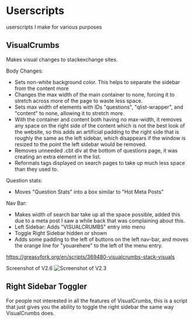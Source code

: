 # Userscripts
userscripts I make for various purposes


## VisualCrumbs

Makes visual changes to stackexchange sites.

Body Changes:
- Sets non-white background color. This helps to separate the sidebar from the content more
- Changes the max width of the main container to none, forcing it to stretch across more of the page to waste less space.
- Sets max width of elements with IDs "questions", "qlist-wrapper", and "content" to none, allowing it to stretch more.
- With the container and content both having no max-width, it removes any space on the right side of the content which is not the best look of the website, so this adds an artificial padding to the right side that is roughly the same as the left sidebar, which disappears if the window is resized to the point the left sidebar would be removed.
- Removes unneeded .cbt div at the bottom of questions page, it was creating an extra element in the list.
- Reformats tags displayed on search pages to take up much less space than they used to.


Question stats:
- Moves "Question Stats" into a box similar to "Hot Meta Posts"

Nav Bar:
- Makes width of search bar take up all the space possible, added this due to a meta post I saw a while back that was complaining about this.
- Left Sidebar: Adds "VISUALCRUMBS" entry into menu
- Toggle Right Sidebar hidden or shown
- Adds some padding to the left of buttons on the left nav-bar, and moves the orange line for "youarehere" to the left of the menu entry.

https://greasyfork.org/en/scripts/369480-visualcrumbs-stack-visuals

Screenshot of V2.6
![Screenshot of V2.3](https://i.stack.imgur.com/FOtf0.png)

## Right Sidebar Toggler

For people not interested in all the features of VisualCrumbs, this is a script that just gives you the ability to toggle the right sidebar the same way VisualCrumbs does.
